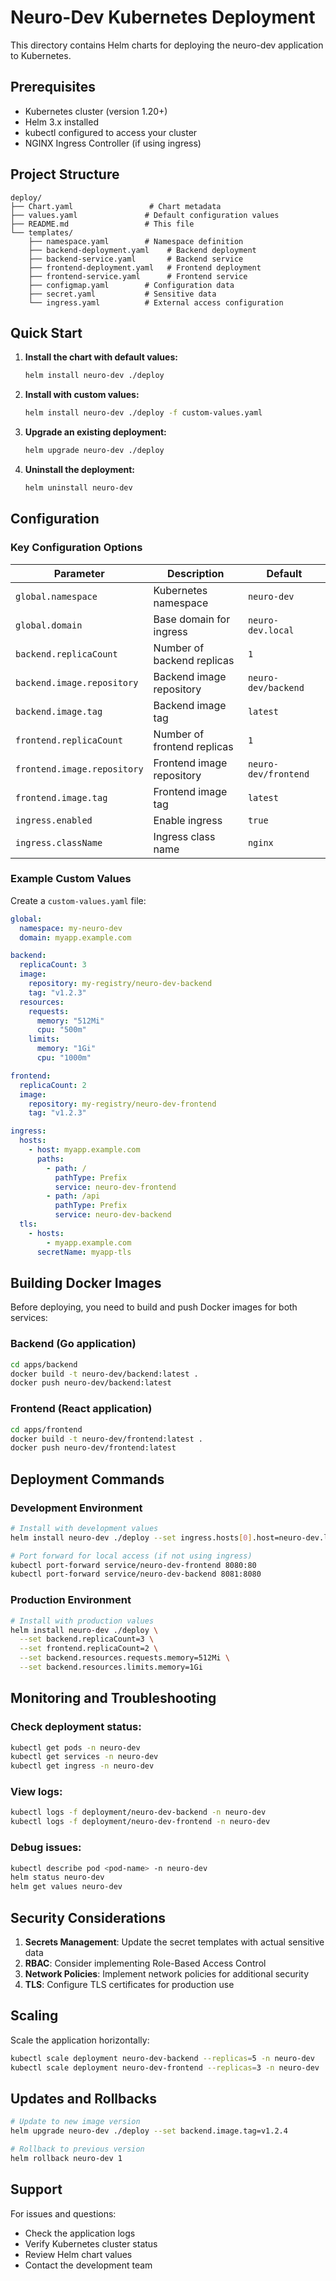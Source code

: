 # Neuro-Dev Kubernetes Deployment

This directory contains Helm charts for deploying the neuro-dev application to Kubernetes.

## Prerequisites

- Kubernetes cluster (version 1.20+)
- Helm 3.x installed
- kubectl configured to access your cluster
- NGINX Ingress Controller (if using ingress)

## Project Structure

```
deploy/
├── Chart.yaml                 # Chart metadata
├── values.yaml               # Default configuration values
├── README.md                 # This file
└── templates/
    ├── namespace.yaml        # Namespace definition
    ├── backend-deployment.yaml    # Backend deployment
    ├── backend-service.yaml       # Backend service
    ├── frontend-deployment.yaml   # Frontend deployment
    ├── frontend-service.yaml      # Frontend service
    ├── configmap.yaml        # Configuration data
    ├── secret.yaml           # Sensitive data
    └── ingress.yaml          # External access configuration
```

## Quick Start

1. **Install the chart with default values:**
   ```bash
   helm install neuro-dev ./deploy
   ```

2. **Install with custom values:**
   ```bash
   helm install neuro-dev ./deploy -f custom-values.yaml
   ```

3. **Upgrade an existing deployment:**
   ```bash
   helm upgrade neuro-dev ./deploy
   ```

4. **Uninstall the deployment:**
   ```bash
   helm uninstall neuro-dev
   ```

## Configuration

### Key Configuration Options

| Parameter | Description | Default |
|-----------|-------------|---------|
| `global.namespace` | Kubernetes namespace | `neuro-dev` |
| `global.domain` | Base domain for ingress | `neuro-dev.local` |
| `backend.replicaCount` | Number of backend replicas | `1` |
| `backend.image.repository` | Backend image repository | `neuro-dev/backend` |
| `backend.image.tag` | Backend image tag | `latest` |
| `frontend.replicaCount` | Number of frontend replicas | `1` |
| `frontend.image.repository` | Frontend image repository | `neuro-dev/frontend` |
| `frontend.image.tag` | Frontend image tag | `latest` |
| `ingress.enabled` | Enable ingress | `true` |
| `ingress.className` | Ingress class name | `nginx` |

### Example Custom Values

Create a `custom-values.yaml` file:

```yaml
global:
  namespace: my-neuro-dev
  domain: myapp.example.com

backend:
  replicaCount: 3
  image:
    repository: my-registry/neuro-dev-backend
    tag: "v1.2.3"
  resources:
    requests:
      memory: "512Mi"
      cpu: "500m"
    limits:
      memory: "1Gi"
      cpu: "1000m"

frontend:
  replicaCount: 2
  image:
    repository: my-registry/neuro-dev-frontend
    tag: "v1.2.3"

ingress:
  hosts:
    - host: myapp.example.com
      paths:
        - path: /
          pathType: Prefix
          service: neuro-dev-frontend
        - path: /api
          pathType: Prefix
          service: neuro-dev-backend
  tls:
    - hosts:
        - myapp.example.com
      secretName: myapp-tls
```

## Building Docker Images

Before deploying, you need to build and push Docker images for both services:

### Backend (Go application)
```bash
cd apps/backend
docker build -t neuro-dev/backend:latest .
docker push neuro-dev/backend:latest
```

### Frontend (React application)
```bash
cd apps/frontend
docker build -t neuro-dev/frontend:latest .
docker push neuro-dev/frontend:latest
```

## Deployment Commands

### Development Environment
```bash
# Install with development values
helm install neuro-dev ./deploy --set ingress.hosts[0].host=neuro-dev.local

# Port forward for local access (if not using ingress)
kubectl port-forward service/neuro-dev-frontend 8080:80
kubectl port-forward service/neuro-dev-backend 8081:8080
```

### Production Environment
```bash
# Install with production values
helm install neuro-dev ./deploy \
  --set backend.replicaCount=3 \
  --set frontend.replicaCount=2 \
  --set backend.resources.requests.memory=512Mi \
  --set backend.resources.limits.memory=1Gi
```

## Monitoring and Troubleshooting

### Check deployment status:
```bash
kubectl get pods -n neuro-dev
kubectl get services -n neuro-dev
kubectl get ingress -n neuro-dev
```

### View logs:
```bash
kubectl logs -f deployment/neuro-dev-backend -n neuro-dev
kubectl logs -f deployment/neuro-dev-frontend -n neuro-dev
```

### Debug issues:
```bash
kubectl describe pod <pod-name> -n neuro-dev
helm status neuro-dev
helm get values neuro-dev
```

## Security Considerations

1. **Secrets Management**: Update the secret templates with actual sensitive data
2. **RBAC**: Consider implementing Role-Based Access Control
3. **Network Policies**: Implement network policies for additional security
4. **TLS**: Configure TLS certificates for production use

## Scaling

Scale the application horizontally:
```bash
kubectl scale deployment neuro-dev-backend --replicas=5 -n neuro-dev
kubectl scale deployment neuro-dev-frontend --replicas=3 -n neuro-dev
```

## Updates and Rollbacks

```bash
# Update to new image version
helm upgrade neuro-dev ./deploy --set backend.image.tag=v1.2.4

# Rollback to previous version
helm rollback neuro-dev 1
```

## Support

For issues and questions:
- Check the application logs
- Verify Kubernetes cluster status
- Review Helm chart values
- Contact the development team